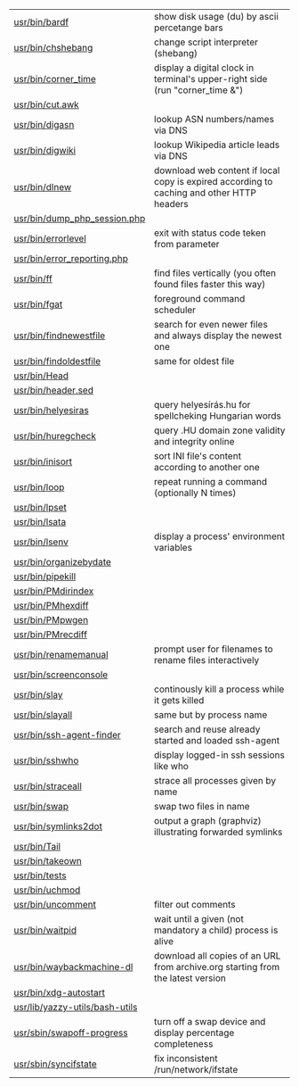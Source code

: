 |   |   |
|---|---|
| [usr/bin/bardf](tree/master/usr/bin/bardf) | show disk usage (du) by ascii percetange bars
| [usr/bin/chshebang](tree/master/usr/bin/chshebang) | change script interpreter (shebang)
| [usr/bin/corner_time](tree/master/usr/bin/corner_time) | display a digital clock in terminal's upper-right side (run "corner_time &")
| [usr/bin/cut.awk](tree/master/usr/bin/cut.awk) | 
| [usr/bin/digasn](tree/master/usr/bin/digasn) | lookup ASN numbers/names via DNS
| [usr/bin/digwiki](tree/master/usr/bin/digwiki) | lookup Wikipedia article leads via DNS
| [usr/bin/dlnew](tree/master/usr/bin/dlnew) | download web content if local copy is expired according to caching and other HTTP headers
| [usr/bin/dump_php_session.php](tree/master/usr/bin/dump_php_session.php) | 
| [usr/bin/errorlevel](tree/master/usr/bin/errorlevel) | exit with status code teken from parameter
| [usr/bin/error_reporting.php](tree/master/usr/bin/error_reporting.php) | 
| [usr/bin/ff](tree/master/usr/bin/ff) | find files vertically (you often found files faster this way)
| [usr/bin/fgat](tree/master/usr/bin/fgat) | foreground command scheduler
| [usr/bin/findnewestfile](tree/master/usr/bin/findnewestfile) | search for even newer files and always display the newest one
| [usr/bin/findoldestfile](tree/master/usr/bin/findoldestfile) | same for oldest file
| [usr/bin/Head](tree/master/usr/bin/Head) | 
| [usr/bin/header.sed](tree/master/usr/bin/header.sed) | 
| [usr/bin/helyesiras](tree/master/usr/bin/helyesiras) | query helyesírás.hu for spellcheking Hungarian words
| [usr/bin/huregcheck](tree/master/usr/bin/huregcheck) | query .HU domain zone validity and integrity online
| [usr/bin/inisort](tree/master/usr/bin/inisort) | sort INI file's content according to another one
| [usr/bin/loop](tree/master/usr/bin/loop) | repeat running a command (optionally N times)
| [usr/bin/lpset](tree/master/usr/bin/lpset) | 
| [usr/bin/lsata](tree/master/usr/bin/lsata) | 
| [usr/bin/lsenv](tree/master/usr/bin/lsenv) | display a process' environment variables
| [usr/bin/organizebydate](tree/master/usr/bin/organizebydate) | 
| [usr/bin/pipekill](tree/master/usr/bin/pipekill) | 
| [usr/bin/PMdirindex](tree/master/usr/bin/PMdirindex) | 
| [usr/bin/PMhexdiff](tree/master/usr/bin/PMhexdiff) | 
| [usr/bin/PMpwgen](tree/master/usr/bin/PMpwgen) | 
| [usr/bin/PMrecdiff](tree/master/usr/bin/PMrecdiff) | 
| [usr/bin/renamemanual](tree/master/usr/bin/renamemanual) | prompt user for filenames to rename files interactively
| [usr/bin/screenconsole](tree/master/usr/bin/screenconsole) | 
| [usr/bin/slay](tree/master/usr/bin/slay) | continously kill a process while it gets killed
| [usr/bin/slayall](tree/master/usr/bin/slayall) | same but by process name
| [usr/bin/ssh-agent-finder](tree/master/usr/bin/ssh-agent-finder) | search and reuse already started and loaded ssh-agent
| [usr/bin/sshwho](tree/master/usr/bin/sshwho) | display logged-in ssh sessions like who
| [usr/bin/straceall](tree/master/usr/bin/straceall) | strace all processes given by name
| [usr/bin/swap](tree/master/usr/bin/swap) | swap two files in name
| [usr/bin/symlinks2dot](tree/master/usr/bin/symlinks2dot) | output a graph (graphviz) illustrating forwarded symlinks
| [usr/bin/Tail](tree/master/usr/bin/Tail) | 
| [usr/bin/takeown](tree/master/usr/bin/takeown) | 
| [usr/bin/tests](tree/master/usr/bin/tests) | 
| [usr/bin/uchmod](tree/master/usr/bin/uchmod) | 
| [usr/bin/uncomment](tree/master/usr/bin/uncomment) | filter out comments
| [usr/bin/waitpid](tree/master/usr/bin/waitpid) | wait until a given (not mandatory a child) process is alive
| [usr/bin/waybackmachine-dl](tree/master/usr/bin/waybackmachine-dl) | download all copies of an URL from archive.org starting from the latest version
| [usr/bin/xdg-autostart](tree/master/usr/bin/xdg-autostart) | 
| [usr/lib/yazzy-utils/bash-utils](tree/master/usr/lib/yazzy-utils/bash-utils) | 
| [usr/sbin/swapoff-progress](tree/master/usr/sbin/swapoff-progress) | turn off a swap device and display percentage completeness
| [usr/sbin/syncifstate](tree/master/usr/sbin/syncifstate) | fix inconsistent /run/network/ifstate
